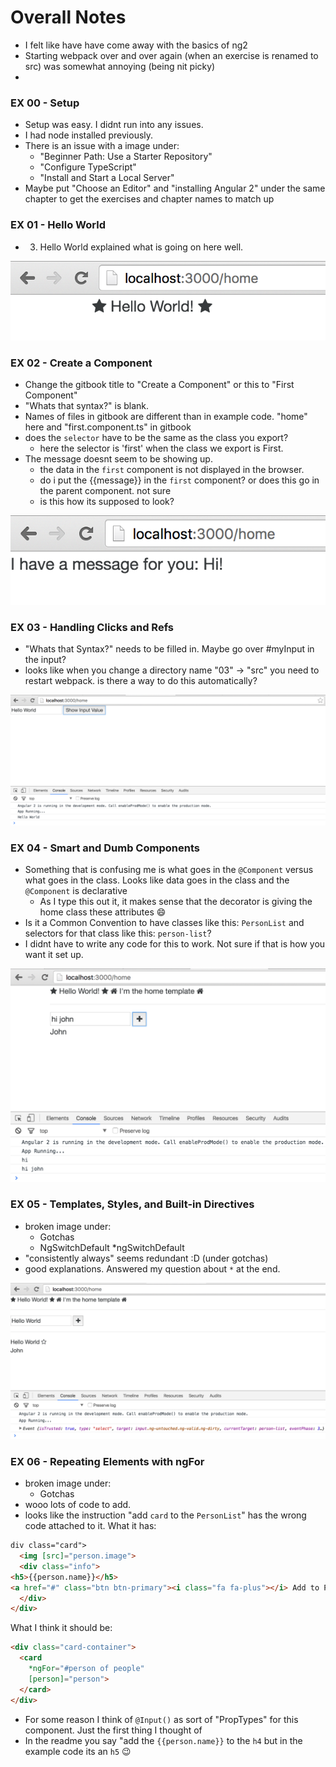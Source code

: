 # Overall Notes
- I felt like have have come away with the basics of ng2
- Starting webpack over and over again (when an exercise is renamed to src) was somewhat annoying (being nit picky)
- 


### EX 00 - Setup
- Setup was easy. I didnt run into any issues. 
- I had node installed previously.
- There is an issue with a image under:
  - "Beginner Path: Use a Starter Repository" 
  - "Configure TypeScript"
  - "Install and Start a Local Server"
- Maybe put "Choose an Editor" and "installing Angular 2" under the same chapter to get the exercises and chapter names to match up

### EX 01 - Hello World
- 3. Hello World explained what is going on here well.

![./screenshots/ex01Finish.png](./screenshots/ex01Finish.png)

### EX 02 - Create a Component 
- Change the gitbook title to "Create a Component" or this to "First Component"
- "Whats that syntax?" is blank.
- Names of files in gitbook are different than in example code. "home" here and "first.component.ts" in gitbook
- does the `selector` have to be the same as the class you export?
  - here the selector is 'first' when the class we export is First.
- The message doesnt seem to be showing up.
  - the data in the `first` component is not displayed in the browser.
  - do i put the {{message}} in the `first` component? or does this go in the parent component. not sure
  - is this how its supposed to look?
  
![./screenshots/ex02Finish.png](./screenshots/ex02Finish.png)
  
### EX 03 - Handling Clicks and Refs
- "Whats that Syntax?" needs to be filled in. Maybe go over #myInput in the input?
- looks like when you change a directory name "03" -> "src" you need to restart webpack. is there a way to do this automatically?

![./screenshots/ex03Finish.png](./screenshots/ex03Finish.png)

### EX 04 - Smart and Dumb Components
- Something that is confusing me is what goes in the `@Component` versus what goes in the class. Looks like data goes in the class and the `@Component` is declarative
  - As I type this out it, it makes sense that the decorator is giving the home class these attributes :smile:
- Is it a Common Convention to have classes like this: `PersonList` and selectors for that class like this: `person-list`?
- I didnt have to write any code for this to work. Not sure if that is how you want it set up.

![./screenshots/ex04Finish.png](./screenshots/ex04Finish.png)

### EX 05 - Templates, Styles, and Built-in Directives
- broken image under:
    - Gotchas
    - NgSwitchDefault *ngSwitchDefault
- "consistently always" seems redundant :D (under gotchas)
- good explanations. Answered my question about `*` at the end.
  
![./screenshots/ex05Finish.png](./screenshots/ex05Finish.png)

### EX 06 - Repeating Elements with ngFor
- broken image under:
    - Gotchas
- wooo lots of code to add.
- looks like the instruction "add `card` to the `PersonList`" has the wrong code attached to it.
What it has:
``` html
div class="card">
  <img [src]="person.image">
  <div class="info">
<h5>{{person.name}}</h5>
<a href="#" class="btn btn-primary"><i class="fa fa-plus"></i> Add to Party</a>
  </div>
</div>
```

What I think it should be:
``` html
<div class="card-container">
  <card
    *ngFor="#person of people"
    [person]="person">
  </card>
</div>
```

- For some reason I think of `@Input()` as sort of "PropTypes" for this component. Just the first thing I thought of
- In the readme you say "add the `{{person.name}}` to the `h4` but in the example code its an `h5` :wink: